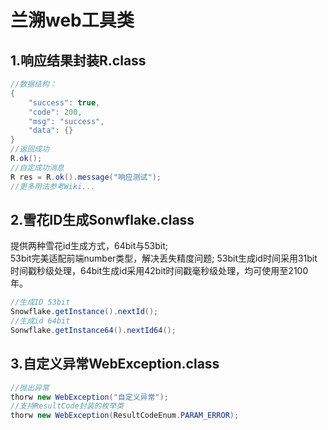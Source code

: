 # 兰溯web工具类

## 1.响应结果封装R.class
```java
//数据结构：
{
    "success": true,
    "code": 200,
    "msg": "success",
    "data": {}
}
//返回成功
R.ok();
//自定成功消息
R res = R.ok().message("响应测试");
//更多用法参考Wiki...
```
## 2.雪花ID生成Sonwflake.class
提供两种雪花id生成方式，64bit与53bit;  
53bit完美适配前端number类型，解决丢失精度问题;
53bit生成id时间采用31bit时间戳秒级处理，64bit生成id采用42bit时间戳毫秒级处理，均可使用至2100年。  

```java
//生成ID 53bit
Snowflake.getInstance().nextId();
//生成id 64bit
Sonwflake.getInstance64().nextId64();
```
## 3.自定义异常WebException.class
```java
//抛出异常
thorw new WebException("自定义异常");
//支持ResultCode封装的枚举类
thorw new WebException(ResultCodeEnum.PARAM_ERROR);
```